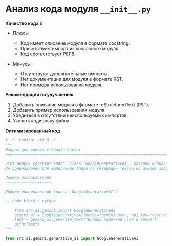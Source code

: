 # Анализ кода модуля `__init__.py`

**Качество кода**
9
- Плюсы
    - Код имеет описание модуля в формате docstring.
    - Присутствует импорт из локального модуля.
    - Код соответствует PEP8.

- Минусы
    - Отсутствуют дополнительные импорты.
    -  Нет документации для модуля в формате RST.
    -  Нет примера использования модуля.

**Рекомендации по улучшению**

1.  Добавить описание модуля в формате reStructuredText (RST).
2.  Добавить пример использования модуля.
3.  Убедиться в отсутствии неиспользуемых импортов.
4.  Указать кодировку файла.

**Оптимизированный код**

```python
# -*- coding: utf-8 -*-
"""
Модуль для работы с Google Gemini
=========================================================================================

Этот модуль содержит класс :class:`GoogleGenerativeAI`, который используется для работы с моделью Google Gemini.
Он предназначен для выполнения задач по генерации текста на основе заданных параметров.

Пример использования
--------------------

Пример инициализации класса `GoogleGenerativeAI`:

.. code-block:: python

    from src.ai.gemini import GoogleGenerativeAI
    gemini_ai = GoogleGenerativeAI(model="gemini-pro", api_key="your_api_key")
    text = gemini_ai.generate_text("Напиши короткий стих о весне")
    print(text)
"""

from src.ai.gemini.generative_ai import GoogleGenerativeAI
```